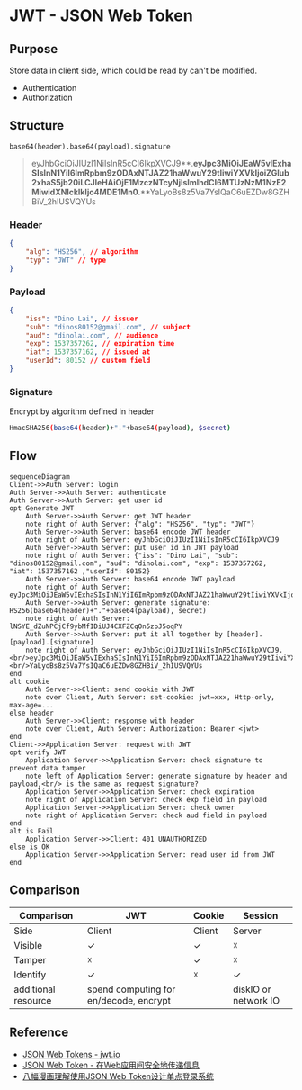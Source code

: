 # JWT - JSON Web Token

## Purpose

Store data in client side, which could be read by can't be modified.

* Authentication
* Authorization

## Structure

`base64(header).base64(payload).signature`

> eyJhbGciOiJIUzI1NiIsInR5cCI6IkpXVCJ9**.**eyJpc3MiOiJEaW5vIExhaSIsInN1YiI6ImRpbm9zODAxNTJAZ21haWwuY29tIiwiYXVkIjoiZGlub2xhaS5jb20iLCJleHAiOjE1MzczNTcyNjIsImlhdCI6MTUzNzM1NzE2MiwidXNlcklkIjo4MDE1Mn0**.**YaLyoBs8z5Va7YsIQaC6uEZDw8GZHBiV_2hIUSVQYUs

### Header

```json
{
    "alg": "HS256", // algorithm
    "typ": "JWT" // type
}
```

### Payload

```json
{
    "iss": "Dino Lai", // issuer
    "sub": "dinos80152@gmail.com", // subject
    "aud": "dinolai.com", // audience
    "exp": 1537357262, // expiration time
    "iat": 1537357162, // issued at
    "userId": 80152 // custom field
}
```

### Signature

Encrypt by algorithm defined in header

```sh
HmacSHA256(base64(header)+"."+base64(payload), $secret)
```

## Flow

```mermaid
sequenceDiagram
Client->>Auth Server: login
Auth Server->>Auth Server: authenticate
Auth Server->>Auth Server: get user id
opt Generate JWT
    Auth Server->>Auth Server: get JWT header
    note right of Auth Server: {"alg": "HS256", "typ": "JWT"}
    Auth Server->>Auth Server: base64 encode JWT header
    note right of Auth Server: eyJhbGciOiJIUzI1NiIsInR5cCI6IkpXVCJ9
    Auth Server->>Auth Server: put user id in JWT payload
    note right of Auth Server: {"iss": "Dino Lai", "sub": "dinos80152@gmail.com", "aud": "dinolai.com", "exp": 1537357262, "iat": 1537357162 ,"userId": 80152}
    Auth Server->>Auth Server: base64 encode JWT payload
    note right of Auth Server: eyJpc3MiOiJEaW5vIExhaSIsInN1YiI6ImRpbm9zODAxNTJAZ21haWwuY29tIiwiYXVkIjoiZGlub2xhaS5jb20iLCJleHAiOjE1MzczNTcyNjIsImlhdCI6MTUzNzM1NzE2MiwidXNlcklkIjo4MDE1Mn0
    Auth Server->>Auth Server: generate signature: HS256(base64(header)+"."+base64(payload), secret)
    note right of Auth Server:  lNSYE_dZuNPCjCf9ybMfIDiUJ4CXFZCqOn5zpJ5oqPY
    Auth Server->>Auth Server: put it all together by [header].[payload].[signature]
    note right of Auth Server: eyJhbGciOiJIUzI1NiIsInR5cCI6IkpXVCJ9.<br/>eyJpc3MiOiJEaW5vIExhaSIsInN1YiI6ImRpbm9zODAxNTJAZ21haWwuY29tIiwiYXVkIjoiZGlub2xhaS5jb20iLCJleHAiOjE1MzczNTcyNjIsImlhdCI6MTUzNzM1NzE2MiwidXNlcklkIjo4MDE1Mn0.<br/>YaLyoBs8z5Va7YsIQaC6uEZDw8GZHBiV_2hIUSVQYUs
end
alt cookie
    Auth Server->>Client: send cookie with JWT
    note over Client, Auth Server: set-cookie: jwt=xxx, Http-only, max-age=...
else header
    Auth Server->>Client: response with header
    note over Client, Auth Server: Authorization: Bearer <jwt>
end
Client->>Application Server: request with JWT
opt verify JWT
    Application Server->>Application Server: check signature to prevent data tamper
    note left of Application Server: generate signature by header and payload,<br/> is the same as request signature?
    Application Server->>Application Server: check expiration
    note right of Application Server: check exp field in payload
    Application Server->>Application Server: check owner
    note right of Application Server: check aud field in payload
end
alt is Fail
    Application Server->>Client: 401 UNAUTHORIZED
else is OK
    Application Server->>Application Server: read user id from JWT
end
```

## Comparison

|     Comparison      |                  JWT                   | Cookie |       Session        |
| ------------------- | -------------------------------------- | ------ | -------------------- |
| Side                | Client                                 | Client | Server               |
| Visible             | ✓                                      | ✓      | ☓                    |
| Tamper              | ☓                                      | ✓      | ☓                    |
| Identify            | ✓                                      | ☓      | ✓                    |
| additional resource | spend computing for en/decode, encrypt |        | diskIO or network IO |

## Reference

* [JSON Web Tokens - jwt.io](https://jwt.io/)
* [JSON Web Token - 在Web应用间安全地传递信息](http://blog.leapoahead.com/2015/09/06/understanding-jwt/)
* [八幅漫画理解使用JSON Web Token设计单点登录系统](http://blog.leapoahead.com/2015/09/07/user-authentication-with-jwt/)
